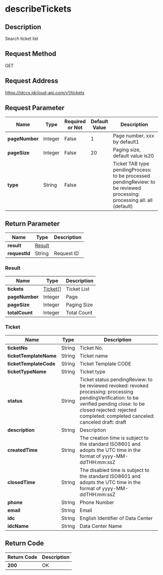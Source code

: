 # describeTickets


## Description
Search ticket list

## Request Method
GET

## Request Address
https://jdccs.jdcloud-api.com/v1/tickets


## Request Parameter
|Name|Type|Required or Not|Default Value|Description|
|---|---|---|---|---|
|**pageNumber**|Integer|False|1|Page number, xxx by default1|
|**pageSize**|Integer|False|20|Paging size, default value is20|
|**type**|String|False| |Ticket TAB type  pendingProcess: to be processed  pendingReview: to be reviewed  processing: processing  all: all (default)|


## Return Parameter
|Name|Type|Description|
|---|---|---|
|**result**|[Result](describetickets#result)| |
|**requestId**|String|Request ID|

### <div id="result">Result</div>
|Name|Type|Description|
|---|---|---|
|**tickets**|[Ticket[]](describetickets#ticket)|Ticket List|
|**pageNumber**|Integer|Page|
|**pageSize**|Integer|Paging Size|
|**totalCount**|Integer|Total Count|
### <div id="ticket">Ticket</div>
|Name|Type|Description|
|---|---|---|
|**ticketNo**|String|Ticket No.|
|**ticketTemplateName**|String|Ticket name|
|**ticketTemplateCode**|String|Ticket Template CODE|
|**ticketTypeName**|String|Ticket type|
|**status**|String|Ticket status  pendingReview: to be reviewed  revoked: revoked  processing: processing  pendingVerification: to be verified  pending close: to be closed  rejected: rejected  completed: completed  canceled: canceled  draft: draft|
|**description**|String|Description|
|**createdTime**|String|The creation time is subject to the standard ISO8601 and adopts the UTC time in the format of yyyy-MM-ddTHH:mm:ssZ|
|**closedTime**|String|The disabled time is subject to the standard ISO8601 and adopts the UTC time in the format of yyyy-MM-ddTHH:mm:ssZ|
|**phone**|String|Phone Number|
|**email**|String|Email|
|**idc**|String|English Identifier of Data Center|
|**idcName**|String|Data Center Name|

## Return Code
|Return Code|Description|
|---|---|
|**200**|OK|
